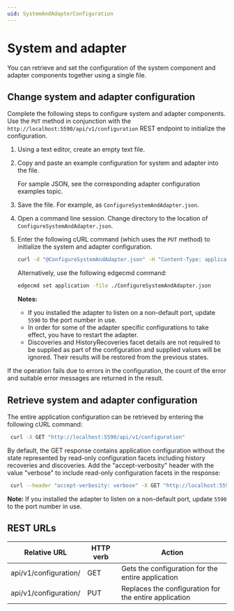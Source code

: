 ```yaml
---
uid: SystemAndAdapterConfiguration
---
```


# System and adapter

You can retrieve and set the configuration of the system component and adapter components together using a single file.

## Change system and adapter configuration

Complete the following steps to configure system and adapter components. Use the `PUT` method in conjunction with the `http://localhost:5590/api/v1/configuration` REST endpoint to initialize the configuration.

1. Using a text editor, create an empty text file.

2. Copy and paste an example configuration for system and adapter into the file.

    For sample JSON, see the corresponding adapter configuration examples topic.

4. Save the file. For example, as `ConfigureSystemAndAdapter.json`.

5. Open a command line session. Change directory to the location of `ConfigureSystemAndAdapter.json`.

6. Enter the following cURL command (which uses the `PUT` method) to initialize the system and adapter configuration.

    ```bash
    curl -d "@ConfigureSystemAndAdapter.json" -H "Content-Type: application/json" -X PUT "http://localhost:5590/api/v1/configuration"
    ```

    Alternatively, use the following edgecmd command:

    ```bash
    edgecmd set application -file ./ConfigureSystemAndAdapter.json
    ```

    **Notes:**
  
    * If you installed the adapter to listen on a non-default port, update `5590` to the port number in use.
    * In order for some of the adapter specific configurations to take effect, you have to restart the adapter.
    * Discoveries and HistoryRecoveries facet details are not required to be supplied as part of the configuration and supplied values will be ignored. 
      Their results will be restored from the previous states. 

If the operation fails due to errors in the configuration, the count of the error and suitable error messages are returned in the result.

## Retrieve system and adapter configuration

The entire application configuration can be retrieved by entering the following cURL command:

   ```bash
    curl -X GET "http://localhost:5590/api/v1/configuration"
   ```
By default, the GET response contains application configuration without the state represented by read-only configuration facets including history recoveries and discoveries. Add the "accept-verbosity" header with the value "verbose" to include read-only configuration facets in the response:

   ```bash
    curl --header "accept-verbosity: verbose" -X GET "http://localhost:5590/api/v1/configuration"
   ```
   
   **Note:** If you installed the adapter to listen on a non-default port, update `5590` to the port number in use.

## REST URLs

| Relative URL          | HTTP verb | Action                                            |
| --------------------- | --------- | ------------------------------------------------- |
| api/v1/configuration/ | GET       | Gets the configuration for the entire application |
| api/v1/configuration/ | PUT       | Replaces the configuration for the entire application |

